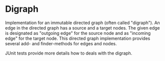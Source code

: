 # Digraph

Implementation for an immutable directed graph (often called "digraph"). An edge in the directed graph has a source and a target nodes. The given edge is designated as "outgoing edge" for the source node and as "incoming edge" for the target node. This directed graph implementation provides several add- and finder-methods for edges and nodes.

JUnit tests provide more details how to deals with the digraph.
